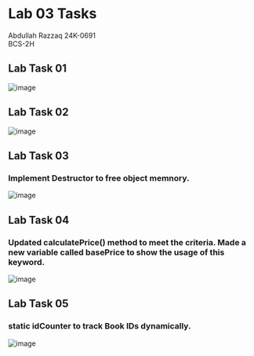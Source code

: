 # Lab 03 Tasks
Abdullah Razzaq 
24K-0691  
BCS-2H  

## Lab Task 01 
![image](https://github.com/user-attachments/assets/c20aa689-a9db-4b37-aa4e-5f58a68b1a69)

## Lab Task 02
![image](https://github.com/user-attachments/assets/c4c9ae7e-dd08-4438-b41d-8247c4c2b227)

## Lab Task 03
### Implement Destructor to free object memnory.<br>
![image](https://github.com/user-attachments/assets/f921cc0d-8cb5-4e8b-a504-f928bc310f4a)

## Lab Task 04
### Updated calculatePrice() method to meet the criteria. Made a new variable called basePrice to show the usage of this keyword.<br>
![image](https://github.com/user-attachments/assets/f6cd38e7-00fa-4a83-a2f4-241f902d2a9b)

## Lab Task 05
### static idCounter to track Book IDs dynamically.<br>
![image](https://github.com/user-attachments/assets/de6f7a8f-4b7d-4b9e-9a97-e7aa68134e66)
